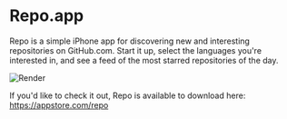 Repo.app
======

Repo is a simple iPhone app for discovering new and interesting repositories on GitHub.com. Start it up, select the languages you're interested in, and see a feed of the most starred repositories of the day.

![Render](http://f.cl.ly/items/1o0g3B3N1d1s3L3s0i3o/2013-08-22%2000.04.06_iphone_white_angle1.png)

If you'd like to check it out, Repo is available to download here: https://appstore.com/repo
